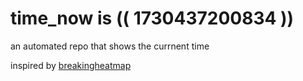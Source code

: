 # time_now is (( 1730437200834 ))

an automated repo that shows the currnent time

inspired by [breakingheatmap](https://github.com/breakingheatmap/breakingheatmap)